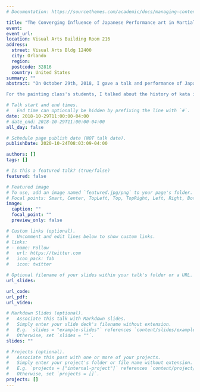 ```yaml
---
# Documentation: https://sourcethemes.com/academic/docs/managing-content/

title: "The Converging Influence of Japanese Performance art in Martial Arts at Dr. Walter Gaudnek's Intermediate Painting Class at UCF"
event: 
event_url:
location: Visual Arts Building Room 216
address: 
  street: Visual Arts Bldg 12400
  city: Orlando
  region:
  postcode: 32816
  country: United States
summary: ""
abstract: "On October 29th, 2018, I gave a talk and performance of Japanese-Okinawan kata to Dr. Walter Gaudnek's ART 3504C Intermediate Painting class. Dr. Gaudnek requested me to give a talk and demonstration of kata after having a brief conversation with me about the significance of kata in Japanese culture. This was largely due to Dr. Gaudnek's class focus on teaching and preserving various international art movements throughout the last three centuries.

For the painting class's students, I talked about the history of kata in Japanese-Okinawan martial arts and their connection to Ryukyu Buyo dancing (1). I then gave a performance of two kata choreographies used in the Okinawan martial arts: Gojushiho and Kosokun/Kushanku. On these kata choreographies' relationship to dance, Gojushiho is derived from an Amended Okinawan Royal Folk Dance (2) and Kosokun was a kata taught in the 1800's by royal performer, Chibana Chosho. In 1866, Chibana Chosho danced in the tora no ukanshin-udui held for King Sho Tai of the Ryukyu Kingdom (1). A link to my performance of Kosokun for the painting class is provided here: https://drive.google.com/file/d/1Xq28_nsox6yP-bxQFhRtignfLJaeks9j/view?usp=sharing. -------------------------------------------------------(References: 1. Motobu N. Karate-ka who were dancers - 本部流 - Motobu-ryu - [Internet]. [cited 2020 Oct 25]. Available from: https://webcache.googleusercontent.com/search?q=cache:bBzdfPaKm4YJ:https://www.motobu-ryu.org/library/karate-ka/+&cd=1&hl=en&ct=clnk&gl=us 2. Cummins W, Scaglione R. Shorin-Ryu: Okinawan Karate Question and Answer Book. Tuttle Publishing; 1991. 86 p.) "

# Talk start and end times.
#   End time can optionally be hidden by prefixing the line with `#`.
date: 2018-10-29T11:00:00-04:00
# date_end: 2018-10-29T11:00:00-04:00
all_day: false

# Schedule page publish date (NOT talk date).
publishDate: 2020-10-24T08:03:09-04:00

authors: []
tags: []

# Is this a featured talk? (true/false)
featured: false

# Featured image
# To use, add an image named `featured.jpg/png` to your page's folder. 
# Focal points: Smart, Center, TopLeft, Top, TopRight, Left, Right, BottomLeft, Bottom, BottomRight.
image:
  caption: ""
  focal_point: ""
  preview_only: false

# Custom links (optional).
#   Uncomment and edit lines below to show custom links.
# links:
# - name: Follow
#   url: https://twitter.com
#   icon_pack: fab
#   icon: twitter

# Optional filename of your slides within your talk's folder or a URL.
url_slides:

url_code:
url_pdf:
url_video:

# Markdown Slides (optional).
#   Associate this talk with Markdown slides.
#   Simply enter your slide deck's filename without extension.
#   E.g. `slides = "example-slides"` references `content/slides/example-slides.md`.
#   Otherwise, set `slides = ""`.
slides: ""

# Projects (optional).
#   Associate this post with one or more of your projects.
#   Simply enter your project's folder or file name without extension.
#   E.g. `projects = ["internal-project"]` references `content/project/deep-learning/index.md`.
#   Otherwise, set `projects = []`.
projects: []
---
```

